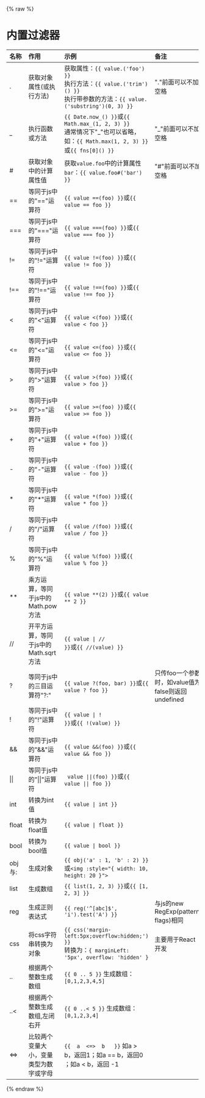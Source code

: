{% raw %}
# 内置过滤器

| 名称           | 作用                      | 示例                                  | 备注                       |
|:---------------|:-------------------------|:--------------------------------------|:---------------------------|
| .              | 获取对象属性(或执行方法)     | 获取属性：```{{ value.('foo') }}```<br>执行方法：```{{ value.('trim')() }}```<br>执行带参数的方法：```{{ value.('substring')(0, 3) }}```  | "."前面可以不加空格 |
| _              | 执行函数或方法     | ```{{ Date.now_() }}```或```{{ Math.max_(1, 2, 3) }}```<br>通常情况下"_"也可以省略，如：```{{ Math.max(1, 2, 3) }}```或```{{ fns[0]() }}```                    | "_"前面可以不加空格                          |
| #              | 获取对象中的计算属性值     | 获取`value.foo`中的计算属性`bar`：```{{ value.foo#('bar') }}```                    | "#"前面可以不加空格                          |
| ==             | 等同于js中的"=="运算符     | ```{{ value ==(foo) }}```或```{{ value == foo }}```                    |                           |
| ===            | 等同于js中的"==="运算符    | ```{{ value ===(foo) }}```或```{{ value === foo }}```                   |                           |
| !=             | 等同于js中的"!="运算符     | ```{{ value !=(foo) }}```或```{{ value != foo }}```                    |                           |
| !==            | 等同于js中的"!=="运算符    | ```{{ value !==(foo) }}```或```{{ value !== foo }}```                   |                           |
| <              | 等同于js中的"<"运算符      | ```{{ value <(foo) }}```或```{{ value < foo }}```                     |                           |
| <=             | 等同于js中的"<="运算符     | ```{{ value <=(foo) }}```或```{{ value <= foo }}```                     |                           |
| >              | 等同于js中的">"运算符      | ```{{ value >(foo) }}```或```{{ value > foo }}```                      |                           |
| >=             | 等同于js中的">="运算符     | ```{{ value >=(foo) }}```或```{{ value >= foo }}```                     |                           |
| +              | 等同于js中的"+"运算符      | ```{{ value +(foo) }}```或```{{ value + foo }}```                      |                           |
| -              | 等同于js中的"-"运算符      | ```{{ value -(foo) }}```或```{{ value - foo }}```                      |                           |
| *              | 等同于js中的"*"运算符      | ```{{ value *(foo) }}```或```{{ value * foo }}```                      |                           |
| /              | 等同于js中的"/"运算符      | ```{{ value /(foo) }}```或```{{ value / foo }}```                      |                           |
| %              | 等同于js中的"%"运算符      | ```{{ value %(foo) }}```或```{{ value % foo }}```                      |                           |
| **             | 乘方运算，等同于js中的Math.pow方法      | ```{{ value **(2) }}```或```{{ value ** 2 }}```                      |                           |
| //             | 开平方运算，等同于js中的Math.sqrt方法      | <code>{{ value &#124; // }}</code>或```{{ //(value) }}```                      |                          |
| ?              | 等同于js中的三目运算符"?:"  | ```{{ value ?(foo, bar) }}```或```{{ value ? foo }}```                | 只传foo一个参数时，如value值为false则返回undefined                           |
| !              | 等同于js中的"!"运算符      | <code>{{ value &#124; ! }}</code>或```{{ !(value) }}```  |                           |
| &&             | 等同于js中的"&&"运算符     | ```{{ value &&(foo) }}```或```{{ value && foo }}```                     |                           |
| &#124;&#124;   | 等同于js中的"&#124;&#124;"运算符    | <code> value &#124;&#124;(foo) }}</code>或<code>{{ value &#124;&#124; foo }}</code>                  |                           |
| int            | 转换为int值                | <code>{{ value &#124; int }}</code>                     |                           |  
| float          | 转换为float值              | <code>{{ value &#124; float }}</code>                   |                           |
| bool           | 转换为bool值               | <code>{{ value &#124; bool }}</code>                    |                           |
| obj与:         | 生成对象                   | ```{{ obj('a' : 1, 'b' : 2) }}```或```<img :style="{ width: 10, height: 20 }">```          |                           |
| list           | 生成数组                   | ```{{ list(1, 2, 3) }}```或```{{ [1, 2, 3] }}```                    |                           |
| reg            | 生成正则表达式             | ```{{ reg('^[abc]$', 'i').test('A') }}```     | 与js的new RegExp(pattern, flags)相同     |
| css            | 将css字符串转换为对象       | ```{{ css('margin-left:5px;overflow:hidden;') }}```<br>转换为：```{ marginLeft: '5px', overflow: 'hidden' }```  | 主要用于React开发          |
| ..            | 根据两个整数生成数组       | ```{{ 0 .. 5 }}``` 生成数组：`[0,1,2,3,4,5]`|            |
| ..<          | 根据两个整数生成数组,左闭右开       | ```{{ 0 ..< 5 }}``` 生成数组：`[0,1,2,3,4]`|             |
| <=>          | 比较两个变量大小，变量类型为数字或字母       | ```{{  a  <=>  b   }}``` 如a > b，返回1；如a == b，返回0 ；如a < b，返回 -1 |            |
{% endraw %}